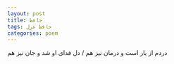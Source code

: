 ```yaml
---
layout: post
title: حافظ
tags: حافظ غزل
categories: poem
---
```


دردم از یار است و درمان نیز هم / دل فدای او شد و جان نیز هم
